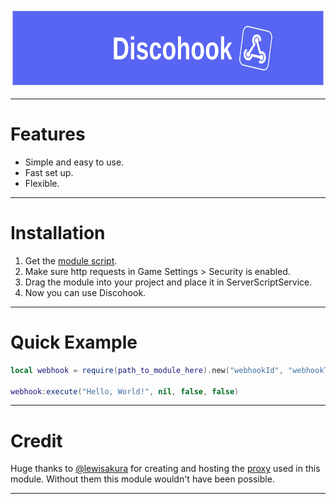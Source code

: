 <p align="center" width="100%">
    <img src="resources/Discohook_Banner.svg" alt="Discohook" height="128em"/>
</p>

<hr>

# Features

- Simple and easy to use.
- Fast set up.
- Flexible.

<hr>

# Installation

1. Get the [module script](https://www.roblox.com/library/12390338563).
2. Make sure http requests in Game Settings > Security is enabled.
3. Drag the module into your project and place it in ServerScriptService.
4. Now you can use Discohook.

<hr>

# Quick Example

```lua
local webhook = require(path_to_module_here).new("webhookId", "webhookToken")

webhook:execute("Hello, World!", nil, false, false)
```

<hr>

# Credit

Huge thanks to [@lewisakura](https://www.roblox.com/users/25704749/profile) for creating and hosting the [proxy](https://github.com/lewisakura/webhook-proxy) used in this module. Without them this module wouldn't have been possible.

<hr>